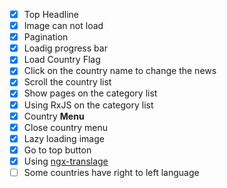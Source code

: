 - [X] Top Headline
- [X] Image can not load
- [X] Pagination
- [X] Loadig progress bar
- [X] Load Country Flag
- [X] Click on the country name to change the news
- [X] Scroll the country list
- [X] Show pages on the category list
- [X] Using RxJS on the category list
- [X] Country **Menu** 
- [X] Close country menu
- [X] Lazy loading image
- [X] Go to top button
- [X] Using [ngx-translage](http://www.ngx-translate.com/)
- [ ] Some countries have right to left language

